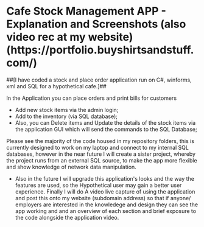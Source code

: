 
<h1>Cafe Stock Management APP - Explanation and Screenshots (also video rec at my website) (https://portfolio.buyshirtsandstuff.com/)</h1>

##[I have coded a stock and place order application run on C#, winforms, xml and SQL for a hypothetical cafe.]## 

In the Application you can place orders and print bills for customers
* Add new stock items via the admin login; 
* Add to the inventory (via SQL database);
* Also, you can Delete items and Update the details of the stock items via the application GUI which will send the commands to the SQL Database;

Please see the majority of the code housed in my repository folders, this is currently designed to work on my laptop and connect to my internal SQL databases, however in the near future I will create a sister project, whereby the project runs from an external SQL source, to make the app more flexible and show knowledge of network data manipulation.

* Also in the future I will upgrade this application's looks and the way the features are used, so the Hypothetical user may gain a better user experience.  Finally I will do
A video live capture of using the application and post this onto my website (subdomain address) so that if anyone/ employers are interested in the knowledege and design they
can see the app working and and an overview of each section and brief exposure to the code alongside the application video.
